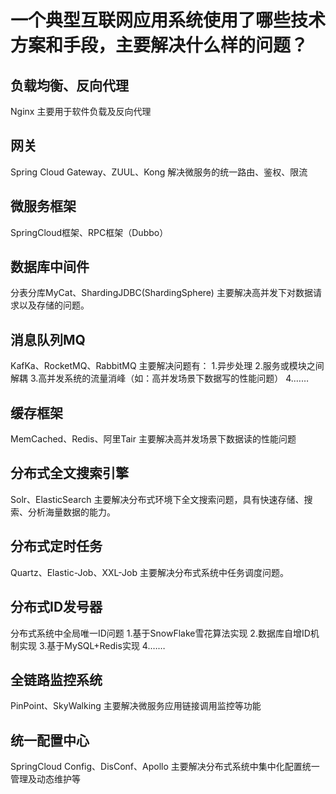 # 一个典型互联网应用系统使用了哪些技术方案和手段，主要解决什么样的问题？
## 负载均衡、反向代理
Nginx
主要用于软件负载及反向代理

## 网关
Spring Cloud Gateway、ZUUL、Kong
解决微服务的统一路由、鉴权、限流

## 微服务框架
SpringCloud框架、RPC框架（Dubbo）

## 数据库中间件
分表分库MyCat、ShardingJDBC(ShardingSphere)
主要解决高并发下对数据请求以及存储的问题。

## 消息队列MQ
KafKa、RocketMQ、RabbitMQ
主要解决问题有：
    1.异步处理
    2.服务或模块之间解耦
    3.高并发系统的流量消峰（如：高并发场景下数据写的性能问题）
    4.……

## 缓存框架
MemCached、Redis、阿里Tair
主要解决高并发场景下数据读的性能问题

## 分布式全文搜索引擎
Solr、ElasticSearch
主要解决分布式环境下全文搜索问题，具有快速存储、搜索、分析海量数据的能力。

## 分布式定时任务
Quartz、Elastic-Job、XXL-Job
主要解决分布式系统中任务调度问题。

## 分布式ID发号器
分布式系统中全局唯一ID问题
1.基于SnowFlake雪花算法实现
2.数据库自增ID机制实现
3.基于MySQL+Redis实现
4.……

## 全链路监控系统
PinPoint、SkyWalking
主要解决微服务应用链接调用监控等功能

## 统一配置中心
SpringCloud Config、DisConf、Apollo
主要解决分布式系统中集中化配置统一管理及动态维护等